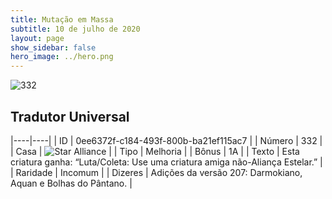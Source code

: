 ```yaml
---
title: Mutação em Massa
subtitle: 10 de julho de 2020
layout: page
show_sidebar: false
hero_image: ../hero.png
---
```


![332](https://cdn.keyforgegame.com/media/card_front/pt/479_332_73GMCQ3XHVG8_pt.png)

## Tradutor Universal

|----|----|
| ID | 0ee6372f-c184-493f-800b-ba21ef115ac7 |
| Número | 332 |
| Casa | ![Star Alliance](https://archonarcana.com/images/thumb/7/7d/Star_Alliance.png/22px-Star_Alliance.png "Aliança Estelar") |
| Tipo | Melhoria |
| Bônus | 1A |
| Texto | Esta criatura ganha: “Luta/Coleta: Use uma criatura amiga não-Aliança Estelar.” |
| Raridade | Incomum |
| Dizeres | Adições da versão 207: Darmokiano,  Aquan e Bolhas do Pântano. |
